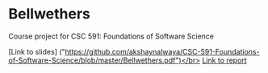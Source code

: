 # Bellwethers
Course project for CSC 591: Foundations of Software Science

[Link to slides] ("https://github.com/akshaynalwaya/CSC-591-Foundations-of-Software-Science/blob/master/Bellwethers.pdf")</br>
[Link to report]("https://github.com/akshaynalwaya/Bellwethers/blob/master/Final_Report_Bellwethers_HoeffdingBound.pdf")
